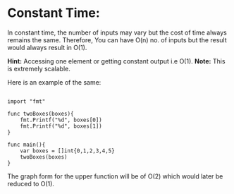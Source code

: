 # Constant Time:

In constant time, the number of inputs may vary but the cost of time always
remains the same. Therefore, You can have O(n) no. of inputs but the result
would always result in O(1).

**Hint:** Accessing one element or getting constant output i.e O(1).  **Note:**
This is extremely scalable.

Here is an example of the same:

```golang

import "fmt"

func twoBoxes(boxes){
    fmt.Printf("%d", boxes[0])
    fmt.Printf("%d", boxes[1])
}

func main(){
    var boxes = []int{0,1,2,3,4,5}
    twoBoxes(boxes)
}

```

The graph form for the upper function will be of O(2) which would later be
reduced to O(1).
